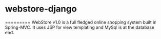# webstore-django
=========
WebStore v1.0 is a full fledged online shopping system built in Spring-MVC. It uses JSP for view templating and MySql is at the database end.
